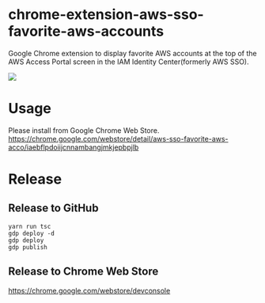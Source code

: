 # chrome-extension-aws-sso-favorite-aws-accounts

Google Chrome extension to display favorite AWS accounts at the top of the AWS Access Portal screen in the IAM Identity Center(formerly AWS SSO).

![](images/demo.gif)

# Usage

Please install from Google Chrome Web Store.  
https://chrome.google.com/webstore/detail/aws-sso-favorite-aws-acco/iaebflpdoiijcnnambangjmkjepbpjlb

# Release

## Release to GitHub

```shell
yarn run tsc
gdp deploy -d
gdp deploy
gdp publish
```

## Release to Chrome Web Store

https://chrome.google.com/webstore/devconsole
